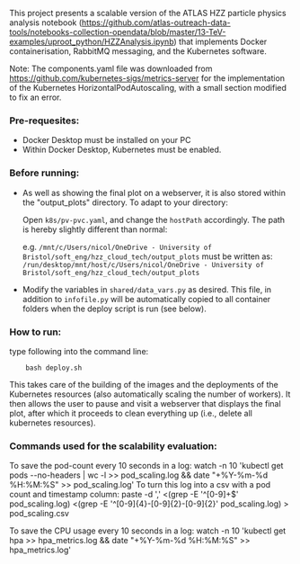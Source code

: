 
This project presents a scalable version of the ATLAS HZZ particle physics analysis notebook (https://github.com/atlas-outreach-data-tools/notebooks-collection-opendata/blob/master/13-TeV-examples/uproot_python/HZZAnalysis.ipynb) that implements Docker containerisation, RabbitMQ messaging, and the Kubernetes software. 

Note: The components.yaml file was downloaded from https://github.com/kubernetes-sigs/metrics-server for the implementation of the Kubernetes HorizontalPodAutoscaling, with a small section modified to fix an error. 


### Pre-requesites: 
- Docker Desktop must be installed on your PC
- Within Docker Desktop, Kubernetes must be enabled. 

### Before running: 
- As well as showing the final plot on a webserver, it is also stored within the "output_plots" directory. To adapt to your directory: 

    Open `k8s/pv-pvc.yaml`, and change the `hostPath` accordingly. The path is hereby slightly different than normal: 

    e.g. `/mnt/c/Users/nicol/OneDrive - University of Bristol/soft_eng/hzz_cloud_tech/output_plots` must be written as: `/run/desktop/mnt/host/c/Users/nicol/OneDrive - University of Bristol/soft_eng/hzz_cloud_tech/output_plots`

- Modify the variables in `shared/data_vars.py` as desired. This file, in addition to `infofile.py` will be automatically copied to all container folders when the deploy script is run (see below).

### How to run: 
type following into the command line: 

        bash deploy.sh

This takes care of the building of the images and the deployments of the Kubernetes resources (also automatically scaling the number of workers). It then allows the user to pause and visit a webserver that displays the final plot, after which it proceeds to clean everything up (i.e., delete all kubernetes resources).


### Commands used for the scalability evaluation:
To save the pod-count every 10 seconds in a log: 
        watch -n 10 'kubectl get pods --no-headers | wc -l >> pod_scaling.log && date "+%Y-%m-%d %H:%M:%S" >> pod_scaling.log'
To turn this log into a csv with a pod count and timestamp column: 
        paste -d ',' <(grep -E '^[0-9]+$' pod_scaling.log) <(grep -E '^[0-9]{4}-[0-9]{2}-[0-9]{2}' pod_scaling.log) > pod_scaling.csv

To save the CPU usage every 10 seconds in a log: 
        watch -n 10 'kubectl get hpa >> hpa_metrics.log && date "+%Y-%m-%d %H:%M:%S" >> hpa_metrics.log'
